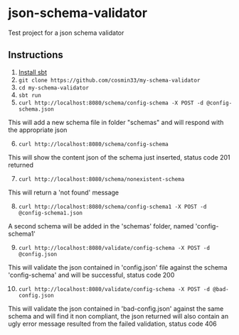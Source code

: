 # json-schema-validator

Test project for a json schema validator

## Instructions

1. [Install sbt](http://www.scala-sbt.org/1.0/docs/Setup.html)
2. `git clone https://github.com/cosmin33/my-schema-validator`
3. `cd my-schema-validator`
4. `sbt run`
5. `curl http://localhost:8080/schema/config-schema -X POST -d @config-schema.json`

This will add a new schema file in folder "schemas" and will respond with the appropriate json

6. `curl http://localhost:8080/schema/config-schema`

This will show the content json of the schema just inserted, status code 201 returned

7. `curl http://localhost:8080/schema/nonexistent-schema`

This will return a 'not found' message

8. `curl http://localhost:8080/schema/config-schema1 -X POST -d @config-schema1.json`

A second schema will be added in the 'schemas' folder, named 'config-schema1'

9. `curl http://localhost:8080/validate/config-schema -X POST -d @config.json`

This will validate the json contained in 'config.json' file against the schema 'config-schema' and will be successful, status code 200

10. `curl http://localhost:8080/validate/config-schema -X POST -d @bad-config.json`

This will validate the json contained in 'bad-config.json' against the same schema and will find it non compliant, the json returned will also contain an ugly error message resulted from the failed validation, status code 406

